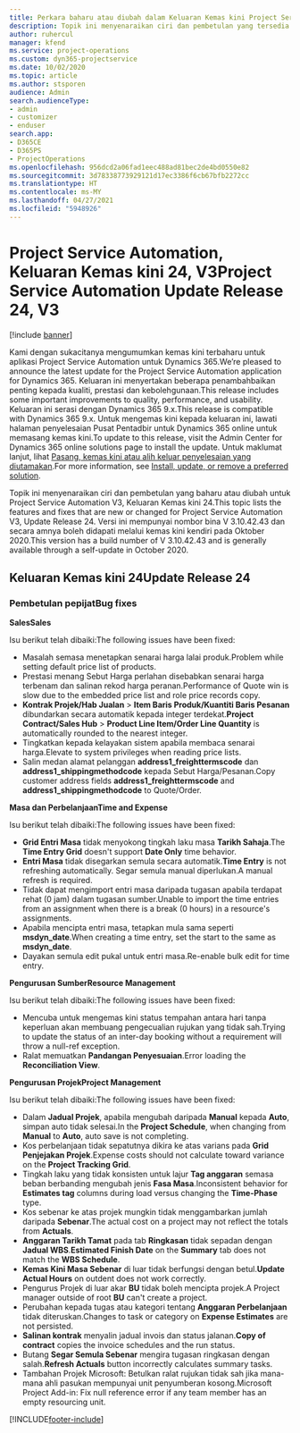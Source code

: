 ```yaml
---
title: Perkara baharu atau diubah dalam Keluaran Kemas kini Project Service Automation 24, V3
description: Topik ini menyenaraikan ciri dan pembetulan yang tersedia dalam Keluaran Kemas kini Project Service Automation 24, V3.
author: ruhercul
manager: kfend
ms.service: project-operations
ms.custom: dyn365-projectservice
ms.date: 10/02/2020
ms.topic: article
ms.author: stsporen
audience: Admin
search.audienceType:
- admin
- customizer
- enduser
search.app:
- D365CE
- D365PS
- ProjectOperations
ms.openlocfilehash: 956dcd2a06fad1eec488ad81bec2de4bd0550e82
ms.sourcegitcommit: 3d78338773929121d17ec3386f6cb67bfb2272cc
ms.translationtype: HT
ms.contentlocale: ms-MY
ms.lasthandoff: 04/27/2021
ms.locfileid: "5948926"
---
```

# <a name="project-service-automation-update-release-24-v3"></a><span data-ttu-id="0599c-103">Project Service Automation, Keluaran Kemas kini 24, V3</span><span class="sxs-lookup"><span data-stu-id="0599c-103">Project Service Automation Update Release 24, V3</span></span>

[!include [banner](../includes/psa-now-project-operations.md)]

<span data-ttu-id="0599c-104">Kami dengan sukacitanya mengumumkan kemas kini terbaharu untuk aplikasi Project Service Automation untuk Dynamics 365.</span><span class="sxs-lookup"><span data-stu-id="0599c-104">We’re pleased to announce the latest update for the Project Service Automation application for Dynamics 365.</span></span> <span data-ttu-id="0599c-105">Keluaran ini menyertakan beberapa penambahbaikan penting kepada kualiti, prestasi dan kebolehgunaan.</span><span class="sxs-lookup"><span data-stu-id="0599c-105">This release includes some important improvements to quality, performance, and usability.</span></span> <span data-ttu-id="0599c-106">Keluaran ini serasi dengan Dynamics 365 9.x.</span><span class="sxs-lookup"><span data-stu-id="0599c-106">This release is compatible with Dynamics 365 9.x.</span></span> <span data-ttu-id="0599c-107">Untuk mengemas kini kepada keluaran ini, lawati halaman penyelesaian Pusat Pentadbir untuk Dynamics 365 online untuk memasang kemas kini.</span><span class="sxs-lookup"><span data-stu-id="0599c-107">To update to this release, visit the Admin Center for Dynamics 365 online solutions page to install the update.</span></span> <span data-ttu-id="0599c-108">Untuk maklumat lanjut, lihat [Pasang, kemas kini atau alih keluar penyelesaian yang diutamakan](/power-platform/admin/install-remove-preferred-solution).</span><span class="sxs-lookup"><span data-stu-id="0599c-108">For more information, see [Install, update, or remove a preferred solution](/power-platform/admin/install-remove-preferred-solution).</span></span>

<span data-ttu-id="0599c-109">Topik ini menyenaraikan ciri dan pembetulan yang baharu atau diubah untuk Project Service Automation V3, Keluaran Kemas kini 24.</span><span class="sxs-lookup"><span data-stu-id="0599c-109">This topic lists the features and fixes that are new or changed for Project Service Automation V3, Update Release 24.</span></span> <span data-ttu-id="0599c-110">Versi ini mempunyai nombor bina V 3.10.42.43 dan secara amnya boleh didapati melalui kemas kini kendiri pada Oktober 2020.</span><span class="sxs-lookup"><span data-stu-id="0599c-110">This version has a build number of V 3.10.42.43 and is generally available through a self-update in October 2020.</span></span>

## <a name="update-release-24"></a><span data-ttu-id="0599c-111">Keluaran Kemas kini 24</span><span class="sxs-lookup"><span data-stu-id="0599c-111">Update Release 24</span></span>

### <a name="bug-fixes"></a><span data-ttu-id="0599c-112">Pembetulan pepijat</span><span class="sxs-lookup"><span data-stu-id="0599c-112">Bug fixes</span></span>

<span data-ttu-id="0599c-113">**Sales**</span><span class="sxs-lookup"><span data-stu-id="0599c-113">**Sales**</span></span>

<span data-ttu-id="0599c-114">Isu berikut telah dibaiki:</span><span class="sxs-lookup"><span data-stu-id="0599c-114">The following issues have been fixed:</span></span>

- <span data-ttu-id="0599c-115">Masalah semasa menetapkan senarai harga lalai produk.</span><span class="sxs-lookup"><span data-stu-id="0599c-115">Problem while setting default price list of products.</span></span>
- <span data-ttu-id="0599c-116">Prestasi menang Sebut Harga perlahan disebabkan senarai harga terbenam dan salinan rekod harga peranan.</span><span class="sxs-lookup"><span data-stu-id="0599c-116">Performance of Quote win is slow due to the embedded price list and role price records copy.</span></span>
- <span data-ttu-id="0599c-117">**Kontrak Projek/Hab Jualan** > **Item Baris Produk/Kuantiti Baris Pesanan** dibundarkan secara automatik kepada integer terdekat.</span><span class="sxs-lookup"><span data-stu-id="0599c-117">**Project Contract/Sales Hub** > **Product Line Item/Order Line Quantity** is automatically rounded to the nearest integer.</span></span>
- <span data-ttu-id="0599c-118">Tingkatkan kepada kelayakan sistem apabila membaca senarai harga.</span><span class="sxs-lookup"><span data-stu-id="0599c-118">Elevate to system privileges when reading price lists.</span></span>
- <span data-ttu-id="0599c-119">Salin medan alamat pelanggan **address1_freighttermscode** dan **address1_shippingmethodcode** kepada Sebut Harga/Pesanan.</span><span class="sxs-lookup"><span data-stu-id="0599c-119">Copy customer address fields **address1_freighttermscode** and **address1_shippingmethodcode** to Quote/Order.</span></span> 


<span data-ttu-id="0599c-120">**Masa dan Perbelanjaan**</span><span class="sxs-lookup"><span data-stu-id="0599c-120">**Time and Expense**</span></span>

<span data-ttu-id="0599c-121">Isu berikut telah dibaiki:</span><span class="sxs-lookup"><span data-stu-id="0599c-121">The following issues have been fixed:</span></span>

- <span data-ttu-id="0599c-122">**Grid Entri Masa** tidak menyokong tingkah laku masa **Tarikh Sahaja**.</span><span class="sxs-lookup"><span data-stu-id="0599c-122">The **Time Entry Grid** doesn't support **Date Only** time behavior.</span></span>
- <span data-ttu-id="0599c-123">**Entri Masa** tidak disegarkan semula secara automatik.</span><span class="sxs-lookup"><span data-stu-id="0599c-123">**Time Entry** is not refreshing automatically.</span></span> <span data-ttu-id="0599c-124">Segar semula manual diperlukan.</span><span class="sxs-lookup"><span data-stu-id="0599c-124">A manual refresh is required.</span></span>
- <span data-ttu-id="0599c-125">Tidak dapat mengimport entri masa daripada tugasan apabila terdapat rehat (0 jam) dalam tugasan sumber.</span><span class="sxs-lookup"><span data-stu-id="0599c-125">Unable to import the time entries from an assignment when there is a break (0 hours) in a resource's assignments.</span></span>
- <span data-ttu-id="0599c-126">Apabila mencipta entri masa, tetapkan mula sama seperti **msdyn_date**.</span><span class="sxs-lookup"><span data-stu-id="0599c-126">When creating a time entry, set the start to the same as **msdyn_date**.</span></span>
- <span data-ttu-id="0599c-127">Dayakan semula edit pukal untuk entri masa.</span><span class="sxs-lookup"><span data-stu-id="0599c-127">Re-enable bulk edit for time entry.</span></span>

<span data-ttu-id="0599c-128">**Pengurusan Sumber**</span><span class="sxs-lookup"><span data-stu-id="0599c-128">**Resource Management**</span></span>

<span data-ttu-id="0599c-129">Isu berikut telah dibaiki:</span><span class="sxs-lookup"><span data-stu-id="0599c-129">The following issues have been fixed:</span></span>

- <span data-ttu-id="0599c-130">Mencuba untuk mengemas kini status tempahan antara hari tanpa keperluan akan membuang pengecualian rujukan yang tidak sah.</span><span class="sxs-lookup"><span data-stu-id="0599c-130">Trying to update the status of an inter-day booking without a requirement will throw a null-ref exception.</span></span>
- <span data-ttu-id="0599c-131">Ralat memuatkan **Pandangan Penyesuaian**.</span><span class="sxs-lookup"><span data-stu-id="0599c-131">Error loading the **Reconciliation View**.</span></span>


<span data-ttu-id="0599c-132">**Pengurusan Projek**</span><span class="sxs-lookup"><span data-stu-id="0599c-132">**Project Management**</span></span>

<span data-ttu-id="0599c-133">Isu berikut telah dibaiki:</span><span class="sxs-lookup"><span data-stu-id="0599c-133">The following issues have been fixed:</span></span>

- <span data-ttu-id="0599c-134">Dalam **Jadual Projek**, apabila mengubah daripada **Manual** kepada **Auto**, simpan auto tidak selesai.</span><span class="sxs-lookup"><span data-stu-id="0599c-134">In the **Project Schedule**, when changing from **Manual** to **Auto**, auto save is not completing.</span></span>
- <span data-ttu-id="0599c-135">Kos perbelanjaan tidak sepatutnya dikira ke atas varians pada **Grid Penjejakan Projek**.</span><span class="sxs-lookup"><span data-stu-id="0599c-135">Expense costs should not calculate toward variance on the **Project Tracking Grid**.</span></span>
- <span data-ttu-id="0599c-136">Tingkah laku yang tidak konsisten untuk lajur **Tag anggaran** semasa beban berbanding mengubah jenis **Fasa Masa**.</span><span class="sxs-lookup"><span data-stu-id="0599c-136">Inconsistent behavior for **Estimates tag** columns during load versus changing the **Time-Phase** type.</span></span>
- <span data-ttu-id="0599c-137">Kos sebenar ke atas projek mungkin tidak menggambarkan jumlah daripada **Sebenar**.</span><span class="sxs-lookup"><span data-stu-id="0599c-137">The actual cost on a project may not reflect the totals from **Actuals**.</span></span>
- <span data-ttu-id="0599c-138">**Anggaran Tarikh Tamat** pada tab **Ringkasan** tidak sepadan dengan **Jadual WBS**.</span><span class="sxs-lookup"><span data-stu-id="0599c-138">**Estimated Finish Date** on the **Summary** tab does not match the **WBS Schedule**.</span></span>
- <span data-ttu-id="0599c-139">**Kemas Kini Masa Sebenar** di luar tidak berfungsi dengan betul.</span><span class="sxs-lookup"><span data-stu-id="0599c-139">**Update Actual Hours** on outdent does not work correctly.</span></span>
- <span data-ttu-id="0599c-140">Pengurus Projek di luar akar **BU** tidak boleh mencipta projek.</span><span class="sxs-lookup"><span data-stu-id="0599c-140">A Project manager outside of root **BU** can't create a project.</span></span>
- <span data-ttu-id="0599c-141">Perubahan kepada tugas atau kategori tentang **Anggaran Perbelanjaan** tidak diteruskan.</span><span class="sxs-lookup"><span data-stu-id="0599c-141">Changes to task or category on **Expense Estimates** are not persisted.</span></span>
- <span data-ttu-id="0599c-142">**Salinan kontrak** menyalin jadual invois dan status jalanan.</span><span class="sxs-lookup"><span data-stu-id="0599c-142">**Copy of contract** copies the invoice schedules and the run status.</span></span>
- <span data-ttu-id="0599c-143">Butang **Segar Semula Sebenar** mengira tugasan ringkasan dengan salah.</span><span class="sxs-lookup"><span data-stu-id="0599c-143">**Refresh Actuals** button incorrectly calculates summary tasks.</span></span>
- <span data-ttu-id="0599c-144">Tambahan Projek Microsoft: Betulkan ralat rujukan tidak sah jika mana-mana ahli pasukan mempunyai unit penyumberan kosong.</span><span class="sxs-lookup"><span data-stu-id="0599c-144">Microsoft Project Add-in: Fix null reference error if any team member has an empty resourcing unit.</span></span>



[!INCLUDE[footer-include](../includes/footer-banner.md)]